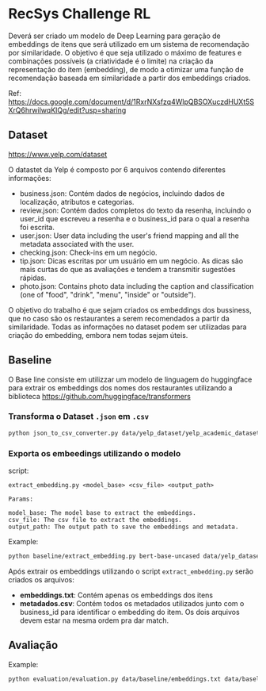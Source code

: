 # RecSys Challenge RL

Deverá ser criado um modelo de Deep Learning para geração de embeddings de itens que será utilizado em um sistema de recomendação por similaridade. O objetivo é que seja utilizado o máximo de features e combinações possíveis (a criatividade é o limite) na criação da representação do item (embedding), de modo a otimizar uma função de recomendação baseada em similaridade a partir dos embeddings criados.

Ref: https://docs.google.com/document/d/1RxrNXsfzq4WlpQBSOXuczdHUXt5SXrQ6hrwilwqKIQg/edit?usp=sharing

## Dataset
https://www.yelp.com/dataset

O datastet da Yelp é composto por 6 arquivos contendo diferentes informações:
* business.json: Contém dados de negócios, incluindo dados de localização, atributos e categorias.
* review.json: Contém dados completos do texto da resenha, incluindo o user_id que escreveu a resenha e o business_id para o qual a resenha foi escrita.
* user.json: User data including the user's friend mapping and all the metadata associated with the user.
* checking.json: Check-ins em um negócio.
* tip.json:  Dicas escritas por um usuário em um negócio. As dicas são mais curtas do que as avaliações e tendem a transmitir sugestões rápidas.
* photo.json: Contains photo data including the caption and classification (one of "food", "drink", "menu", "inside" or "outside").

O objetivo do trabalho é que sejam criados os embeddings dos bussiness, que no caso são os restaurantes a serem recomendados a partir da similaridade. Todas as informações no dataset podem ser utilizadas para criação do embedding, embora nem todas sejam úteis.

## Baseline

O Base line consiste em utilizzar um modelo de linguagem do huggingface para extrair os embeddings dos nomes dos restaurantes utilizando a biblioteca https://github.com/huggingface/transformers

### Transforma o Dataset `.json` em `.csv`

```bash
python json_to_csv_converter.py data/yelp_dataset/yelp_academic_dataset_business.json
```

### Exporta os embeedings utilizando o modelo 

script:
```
extract_embedding.py <model_base> <csv_file> <output_path> 

Params:

model_base: The model base to extract the embeddings.
csv_file: The csv file to extract the embeddings.
output_path: The output path to save the embeddings and metadata.
```

Example: 
```bash
python baseline/extract_embedding.py bert-base-uncased data/yelp_dataset/yelp_academic_dataset_business.csv data/output/
```

Após extrair os embeddings utilizando o script `extract_embedding.py` serão criados os arquivos:

- **embeddings.txt**:  Contém apenas os embeddings dos itens
- **metadados.csv**: Contém todos os metadados utilizados junto com o business_id para identificar o embedding do item. Os dois arquivos devem estar na mesma ordem pra dar match.

## Avaliação

Example:

```bash
python evaluation/evaluation.py data/baseline/embeddings.txt data/baseline/metadados.csv
```